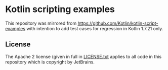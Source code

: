 
# Kotlin scripting examples

This repository was mirrored from https://github.com/Kotlin/kotlin-script-examples with intention to add test cases for
regression in Kotlin 1.7.21 only. 

## License
The Apache 2 license (given in full in [LICENSE.txt](license/LICENSE.txt) applies to all code in this repository which 
is copyright by JetBrains.
